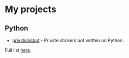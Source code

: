 # My projects

## Python

- [privsticksbot](https://github.com/vmbytsko/privsticksbot) - Private stickers bot written on Python.

Full list [here](https://github.com/vmbytsko/blob/main/py-projects.md).